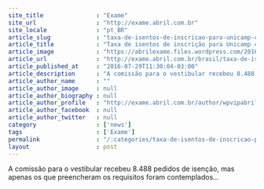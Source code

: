```yaml
---
site_title               : "Exame"
site_url                 : "http://exame.abril.com.br"
site_locale              : "pt_BR"
article_slug             : "taxa-de-isentos-de-inscricao-para-unicamp-cresce-21-7"
article_title            : "Taxa de isentos de inscrição para Unicamp cresce 21,7%"
article_image            : "https://abrilexame.files.wordpress.com/2016/09/size_960_16_9_thinkstockphotos-4776513881.jpg?quality=70&strip=all&w=960"
article_url              : "http://exame.abril.com.br/brasil/taxa-de-isentos-de-inscricao-para-unicamp-cresce-21-7/"
article_published_at     : "2016-07-29T11:30:04-03:00"
article_description      : "A comissão para o vestibular recebeu 8.488 pedidos de isenção, mas apenas os que preencheram os requisitos foram contemplados..."
article_author_name      : ""
article_author_image     : null
article_author_biography : null
article_author_profile   : "http://exame.abril.com.br/author/wpvipabril/"
article_author_facebook  : null
article_author_twitter   : null
category                 : ['news']
tags                     : ['Exame']
permalink                : "/:categories/taxa-de-isentos-de-inscricao-para-unicamp-cresce-21-7/"
layout                   : post
---
```


A comissão para o vestibular recebeu 8.488 pedidos de isenção, mas apenas os que preencheram os requisitos foram contemplados...
